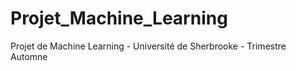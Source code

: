 # Projet_Machine_Learning
Projet de Machine Learning - Université de Sherbrooke - Trimestre Automne
